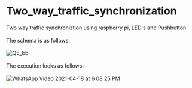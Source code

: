 
# Two_way_traffic_synchronization
Two way traffic synchroniztion using raspberry pi, LED's and Pushbutton<br/><br/>
The schema is as follows:<br/><br/>
![Q5_bb](https://user-images.githubusercontent.com/39663257/116854452-4f520c80-ac15-11eb-9ba5-da87b9a528a7.png)<br/><br/>
The execution looks as follows:<br/><br/>
![WhatsApp Video 2021-04-18 at 6 08 25 PM](https://user-images.githubusercontent.com/39663257/116774639-a0c69400-aa7b-11eb-90bb-507fae17a1a0.gif)

